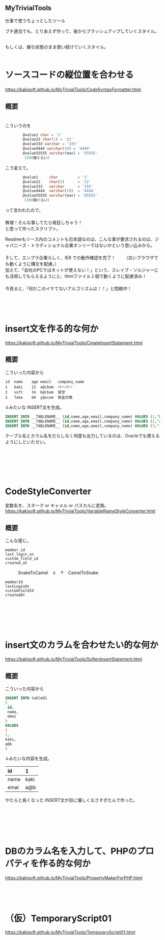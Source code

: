 ## MyTrivialTools
仕事で使うちょっとしたツール      
      
ブチ適当でも、とりあえず作って、後からブラッシュアップしていくスタイル。    
      
もしくは、雑な状態のまま使い続けていくスタイル。  
         
　        
# ソースコードの縦位置を合わせる
https://kakisoft.github.io/MyTrivialTools/CodeSyntaxFormatter.html
　  
## 概要
　  
こういうのを
```sql
        @value1 char = '1'
        @value22 char(1) = '22'
        @value333 varchar = '333'
        @value4444 varchar(10) = '4444'
        @value55555 varchar(max) = '55555'
        （300個ぐらい）
```
こう変えて。
```sql
        @value1     char         = '1'
        @value22    char(5)      = '22'
        @value333   varchar      = '333'
        @value4444  varchar(10)  = '4444'
        @value55555 varchar(max) = '55555'
        （300個ぐらい）
```
って言われたので、  
　  
無理！そんな事してたら発狂しちゃう！  
と思って作ったスクリプト。  

Readmeもソース内のコメントも日本語なのは、こんな事が要求されるのは、ジャパニーズ・トラディショナル企業オンリーではないかという思い込みから。  
　  
そして、エンプラ企業らしく、IE8 での動作確認を完了！      
（古いブラウザでも動くように構文を配慮。）
　        
加えて、「会社のPCではネットが使えない！」という、スレイブ・ソルジャーにも活用してもらえるようにと、htmlファイル１個で動くように配慮済み！
　        
　        
今見ると、「何だこのイケてないアルゴリズムは！！」と悶絶中！
　        
　        
　        
　        

# insert文を作る的な何か
https://kakisoft.github.io/MyTrivialTools/CreateInsertStatement.html
## 概要
こういった内容から
```
id	name	age	email	company_name
1	kaki	12	a@cbom	ペーパー
2	soft	34	b@cbom	架空
3	fake	69	y@xcom	税金対策
```
↓みたいな INSERT文を生成。      
```sql
INSERT INTO __TABLENAME__ (id,name,age,email,company_name) VALUES (1,"kaki",12,"a@cbom","ペーパー");
INSERT INTO __TABLENAME__ (id,name,age,email,company_name) VALUES (2,"soft",34,"b@cbom","架空");
INSERT INTO __TABLENAME__ (id,name,age,email,company_name) VALUES (3,"fake",69,"y@xcom","税金対策");
```
テーブル名とカラム名をだらしなく何度も出力しているのは、Oracleでも使えるようにしといたせい。

　    
　    
　    
　    
# CodeStyleConverter
変数名を、スネーク or キャメル or パスカルに変換。      
https://kakisoft.github.io/MyTrivialTools/VariableNameStyleConverter.html
## 概要
こんな感じ。
```
member_id
last_login_on
custom_field_id
created_at
```
　　　SnakeToCamel　↓　↑　CamelToSnake
```
memberId
lastLoginOn
customFieldId
createdAt
```
　    
　    
　    
　    
# insert文のカラムを合わせたい的な何か
https://kakisoft.github.io/MyTrivialTools/SoftenInsertStatement.html
## 概要
こういった内容から
```sql
INSERT INTO table01 
(
 id,
 name,
 emai
)
VALUES
(
1,
kaki,
a@b
)
```
↓みたいな内容を生成。


| id   | 1    | 
|:-----|:-----|
| name | kaki | 
| emai | a@b  | 


やたらと長くなった INSERT文が目に優しくなさすぎたんで作った。

　    
　    
　    
　    
# DBのカラム名を入力して、PHPのプロパティを作る的な何か
https://kakisoft.github.io/MyTrivialTools/PropertyMakerForPHP.html
　    
　    
　    
　    
# （仮）TemporaryScript01
https://kakisoft.github.io/MyTrivialTools/TemporaryScript01.html
